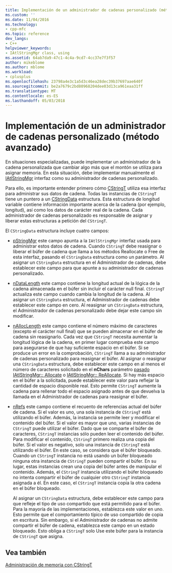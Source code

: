 ```yaml
---
title: Implementación de un administrador de cadenas personalizado (método de avanzado) | Documentos de Microsoft
ms.custom: ''
ms.date: 11/04/2016
ms.technology:
- cpp-mfc
ms.topic: reference
dev_langs:
- C++
helpviewer_keywords:
- IAtlStringMgr class, using
ms.assetid: 64ab7da9-47c1-4c4a-9cd7-4cc37e7f3f57
author: mikeblome
ms.author: mblome
ms.workload:
- cplusplus
ms.openlocfilehash: 23798a4e3c1a5d3c46ea28dec39b37697aae640f
ms.sourcegitcommit: be2a7679c2bd80968204dee03d13ca961eaa31ff
ms.translationtype: MT
ms.contentlocale: es-ES
ms.lasthandoff: 05/03/2018
---
```

# <a name="implementation-of-a-custom-string-manager-advanced-method"></a>Implementación de un administrador de cadenas personalizado (método avanzado)
En situaciones especializadas, puede implementar un administrador de la cadena personalizada que cambiar algo más que el montón se utiliza para asignar memoria. En esta situación, debe implementar manualmente el [IAtlStringMgr](../atl-mfc-shared/reference/iatlstringmgr-class.md) interfaz como su administrador de cadenas personalizado.  
  
 Para ello, es importante entender primero cómo [CStringT](../atl-mfc-shared/reference/cstringt-class.md) utiliza esa interfaz para administrar sus datos de cadena. Todas las instancias de `CStringT` tiene un puntero a un [CStringData](../atl-mfc-shared/reference/cstringdata-class.md) estructura. Esta estructura de longitud variable contiene información importante acerca de la cadena (por ejemplo, longitud), así como los datos de carácter real de la cadena. Cada administrador de cadenas personalizado es responsable de asignar y liberar estas estructuras a petición del `CStringT`.  
  
 El `CStringData` estructura incluye cuatro campos:  
  
-   [pStringMgr](../atl-mfc-shared/reference/cstringdata-class.md#pstringmgr) este campo apunta a la `IAtlStringMgr` interfaz usada para administrar estos datos de cadena. Cuando `CStringT` debe reasignar o liberar el búfer de cadena que llama a los métodos Reallocate o Free de esta interfaz, pasando el `CStringData` estructura como un parámetro. Al asignar un `CStringData` estructura en el Administrador de cadenas, debe establecer este campo para que apunte a su administrador de cadenas personalizado.  
  
-   [nDataLength](../atl-mfc-shared/reference/cstringdata-class.md#ndatalength) este campo contiene la longitud actual de la lógica de la cadena almacenada en el búfer sin incluir el carácter null final. `CStringT` actualiza este campo cuando cambia la longitud de la cadena. Al asignar un `CStringData` estructura, el Administrador de cadenas debe establecer este campo en cero. Al reasignar un `CStringData` estructura, el Administrador de cadenas personalizado debe dejar este campo sin modificar.  
  
-   [nAllocLength](../atl-mfc-shared/reference/cstringdata-class.md#nalloclength) este campo contiene el número máximo de caracteres (excepto el carácter null final) que se pueden almacenar en el búfer de cadena sin reasignarlo. Cada vez que `CStringT` necesita aumentar la longitud lógica de la cadena, en primer lugar comprueba este campo para asegurarse de que hay suficiente espacio en el búfer. Si se produce un error en la comprobación, `CStringT` llama a su administrador de cadenas personalizado para reasignar el búfer. Al asignar o reasignar una `CStringData` estructura, debe establecer este campo en al menos el número de caracteres solicitado en el **nChars** parámetro [pasado IAtlStringMgr:: Allocate](../atl-mfc-shared/reference/iatlstringmgr-class.md#allocate) o [IAtlStringMgr:: ReAllocate](../atl-mfc-shared/reference/iatlstringmgr-class.md#reallocate). Si hay más espacio en el búfer a la solicitada, puede establecer este valor para reflejar la cantidad de espacio disponible real. Esto permite `CStringT` aumente la cadena para rellenar todo el espacio asignado antes de que devuelva la llamada en el Administrador de cadenas para reasignar el búfer.  
  
-   [nRefs](../atl-mfc-shared/reference/cstringdata-class.md#nrefs) este campo contiene el recuento de referencias actual del búfer de cadena. Si el valor es uno, una sola instancia de `CStringT` está utilizando el búfer. Además, la instancia se permite leer y modificar el contenido del búfer. Si el valor es mayor que uno, varias instancias de `CStringT` puede utilizar el búfer. Dado que se comparte el búfer de caracteres, `CStringT` instancias sólo pueden leer el contenido del búfer. Para modificar el contenido, `CStringT` primero realiza una copia del búfer. Si el valor es negativo, solo una instancia de `CStringT` está utilizando el búfer. En este caso, se considera que el búfer bloqueado. Cuando un `CStringT` instancia no está usando un búfer bloqueado ninguna otra instancia de `CStringT` pueden compartir el búfer. En su lugar, estas instancias crean una copia del búfer antes de manipular el contenido. Además, el `CStringT` instancia utilizando el búfer bloqueado no intenta compartir el búfer de cualquier otro `CStringT` instancia asignada a él. En este caso, el `CStringT` instancia copia la otra cadena en el búfer bloqueado.  
  
     Al asignar un `CStringData` estructura, debe establecer este campo para que refleje el tipo de uso compartido que está permitido para el búfer. Para la mayoría de las implementaciones, establezca este valor en uno. Esto permite que el comportamiento típico de uso compartido de copia en escritura. Sin embargo, si el Administrador de cadenas no admite compartir el búfer de cadena, establezca este campo en un estado bloqueado. Esto obliga a `CStringT` solo Use este búfer para la instancia de `CStringT` que asigna.  
  
## <a name="see-also"></a>Vea también  
 [Administración de memoria con CStringT](../atl-mfc-shared/memory-management-with-cstringt.md)

